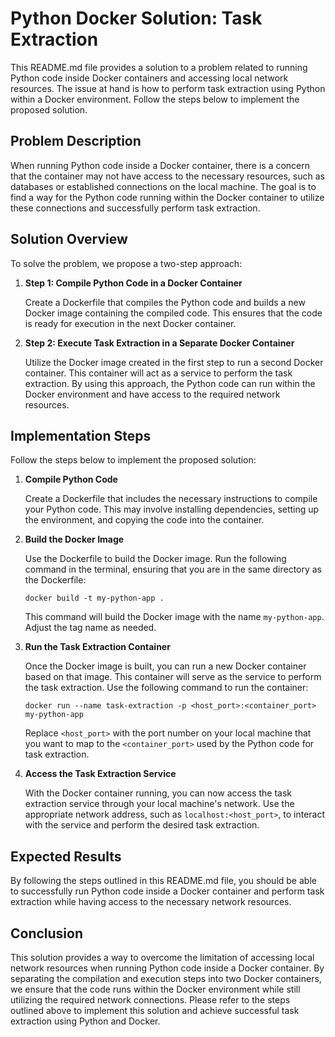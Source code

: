 # Python Docker Solution: Task Extraction

This README.md file provides a solution to a problem related to running Python code inside Docker containers and accessing local network resources. The issue at hand is how to perform task extraction using Python within a Docker environment. Follow the steps below to implement the proposed solution.

## Problem Description

When running Python code inside a Docker container, there is a concern that the container may not have access to the necessary resources, such as databases or established connections on the local machine. The goal is to find a way for the Python code running within the Docker container to utilize these connections and successfully perform task extraction.

## Solution Overview

To solve the problem, we propose a two-step approach:

1. **Step 1: Compile Python Code in a Docker Container**

   Create a Dockerfile that compiles the Python code and builds a new Docker image containing the compiled code. This ensures that the code is ready for execution in the next Docker container.

2. **Step 2: Execute Task Extraction in a Separate Docker Container**

   Utilize the Docker image created in the first step to run a second Docker container. This container will act as a service to perform the task extraction. By using this approach, the Python code can run within the Docker environment and have access to the required network resources.

## Implementation Steps

Follow the steps below to implement the proposed solution:

1. **Compile Python Code**

   Create a Dockerfile that includes the necessary instructions to compile your Python code. This may involve installing dependencies, setting up the environment, and copying the code into the container.

2. **Build the Docker Image**

   Use the Dockerfile to build the Docker image. Run the following command in the terminal, ensuring that you are in the same directory as the Dockerfile:

   ```
   docker build -t my-python-app .
   ```

   This command will build the Docker image with the name `my-python-app`. Adjust the tag name as needed.

3. **Run the Task Extraction Container**

   Once the Docker image is built, you can run a new Docker container based on that image. This container will serve as the service to perform the task extraction. Use the following command to run the container:

   ```
   docker run --name task-extraction -p <host_port>:<container_port> my-python-app
   ```

   Replace `<host_port>` with the port number on your local machine that you want to map to the `<container_port>` used by the Python code for task extraction.

4. **Access the Task Extraction Service**

   With the Docker container running, you can now access the task extraction service through your local machine's network. Use the appropriate network address, such as `localhost:<host_port>`, to interact with the service and perform the desired task extraction.

## Expected Results

By following the steps outlined in this README.md file, you should be able to successfully run Python code inside a Docker container and perform task extraction while having access to the necessary network resources.

## Conclusion

This solution provides a way to overcome the limitation of accessing local network resources when running Python code inside a Docker container. By separating the compilation and execution steps into two Docker containers, we ensure that the code runs within the Docker environment while still utilizing the required network connections. Please refer to the steps outlined above to implement this solution and achieve successful task extraction using Python and Docker.
